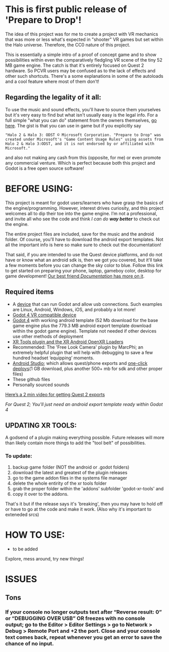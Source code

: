# This is first public release of 'Prepare to Drop'! 

The idea of this project was for me to create a project with VR mechanics that was more or less what's expected in "shooter" VR games but set within the Halo universe. Therefore, the CC0 nature of this project. 

This is essentially a simple intro of a proof of concept game and to show possibilities within even the comparatively fledgling VR scene of the tiny 52 MB game engine. The catch is that it's entirely focused on Quest 2 hardware. So PCVR users may be confused as to the lack of effects and other such shortcuts. There's a some explanations in some of the autoloads and a cool feature where most of them don’t! 

## Regarding the legality of it all:
To use the music and sound effects, you'll have to source them yourselves but it's very easy to find but what isn't usually easy is the legal info. 
For a full simple "what you can do" statement from the owners themselves, [go here](https://www.xbox.com/en-US/developers/rules). The gist is that you can use in game but if you explicitly say

```
"Halo 2 & Halo 3: ODST © Microsoft Corporation. "Prepare to Drop" was created under Microsoft's "Game Content Usage Rules" using assets from Halo 2 & Halo 3:ODST, and it is not endorsed by or affiliated with Microsoft."
```

and also not making any cash from this (opposite, for me) or even promote any commercial venture. Which is perfect because both this project and Godot is a free open source software!


# BEFORE USING:
This project is meant for godot users/learners who have grasp the basics of the engine/programming. However, interest drives curiosity, and this project welcomes all to dip their toe into the game engine. I’m not a professional, and invite all who see the code and think *I can do **way better*** to check out the engine.

The entire project files are included, save for the music and the android folder. Of course, you'll have to download the android export templates. Not all the important info is here so make sure to check out the documentation!

That said, if you are intended to use the Quest device platforms, and do not have or know what an android sdk is, then we got you covered, but it'll take a few moments before you can change the sky color to blue. Follow this link to get started on preparing your phone, laptop, gameboy color, desktop for game development! [Our best friend *Documentation* has more on it](https://docs.godotengine.org/en/stable/tutorials/export/exporting_projects.html).


## Required items
- A [device](https://www.google.com/search?q=operating+system&oq=operating+system) that can run Godot and allow usb connections. Such examples are Linux, Android, Windows, iOS, and probably a lot more!
- [Godot 4 VR compatible device](https://mbucchia.github.io/OpenXR-Toolkit/FAQ.html#q-what-headset-does-the-openxr-toolkit-work-with)
- [Godot 4](https://godotengine.org/) with working android template (52 Mb download for the base game engine plus the 779.3 MB android export template download within the godot game engine). Template not needed if other devices use other methods of deployment
- [XR Tools plugin and the XR Android OpenXR Loaders](https://docs.godotengine.org/en/stable/tutorials/plugins/editor/installing_plugins.html)
- Recommended: The 'Free Look Camera' plugin by MarcPhi; an extremely helpful plugin that will help with debugging to save a few hundred headset ‘equipping’  moments. 
- [Android Studio](https://developer.android.com/studio); which allows quest/phone exports and [one-click deploys](https://docs.godotengine.org/en/stable/tutorials/export/one-click_deploy.html#using-one-click-deploy)(1 GB download, plus another 500+ mb for sdk and other proper files)
- These github files
- Personally sourced sounds

[Here’s a 2 min video for getting Quest 2 exports](https://www.youtube.com/watch?v=T0wqWNUsc0g)

 *For Quest 2; You'll just need an android export template ready within Godot 4*


## UPDATING XR TOOLS:
A godsend of a plugin making everything possible. Future releases will more than likely contain more things to add the "tool belt" of possibilities. 
### To update: 
1. backup game folder (NOT the android or .godot folders)
1. download the latest and greatest of the plugin releases
1. go to the game addon files in the systems file manager
1. delete the whole entirity of the xr tools folder
1. grab the proper folder within the 'addons' subfolder 'godot-xr-tools' and
1. copy it over to the addons.

That's it but if the release says it's 'breaking', then you may have to hold off or have to go at the code and make it work. (Also why it's important to exteneded srcs)


# HOW TO USE:
 - to be added
 
 Explore, mess around, try new things!


# ISSUES
## Tons
### If your console no longer outputs text after “Reverse result: 0” or “DEBUGGING OVER USB” OR freezes with no console output; go to the Editor > Editor Settings > go to Network > Debug > Remote Port and +2 the port. Close and your console text comes back, repeat whenever you get an error to save the chance of no input.

